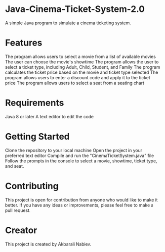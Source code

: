 # Java-Cinema-Ticket-System-2.0

A simple Java program to simulate a cinema ticketing system.

# Features
The program allows users to select a movie from a list of available movies
The user can choose the movie's showtime
The program allows the user to select a ticket type, including Adult, Child, Student, and Family
The program calculates the ticket price based on the movie and ticket type selected
The program allows users to enter a discount code and apply it to the ticket price
The program allows users to select a seat from a seating chart

# Requirements
Java 8 or later
A text editor to edit the code

# Getting Started
Clone the repository to your local machine
Open the project in your preferred text editor
Compile and run the "CinemaTicketSystem.java" file
Follow the prompts in the console to select a movie, showtime, ticket type, and seat.

# Contributing
This project is open for contribution from anyone who would like to make it better. If you have any ideas or improvements, please feel free to make a pull request.

# Creator
This project is created by Akbarali Nabiev.
